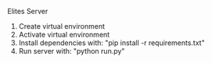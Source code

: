 Elites Server

1. Create virtual environment
2. Activate virtual environment
3. Install dependencies with: "pip install -r requirements.txt"
4. Run server with: "python run.py"
